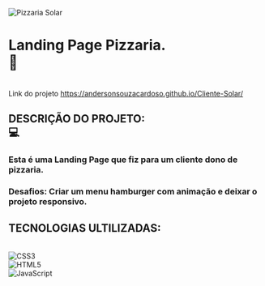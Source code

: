 ![Pizzaria Solar](https://github.com/andersonsouzacardoso/Cliente-Solar/assets/108300046/c6f3ab66-48ee-4b39-9516-0d06b9393fa4)
# Landing Page Pizzaria. <br>:pizza:
<br>  Link do projeto https://andersonsouzacardoso.github.io/Cliente-Solar/<br>
 ## DESCRIÇÃO DO PROJETO:<br>:computer:
### Esta é uma Landing Page que fiz para um cliente dono de pizzaria.<br>
### Desafios: Criar um menu hamburger com animação e deixar o projeto responsivo.<br>

 ## TECNOLOGIAS ULTILIZADAS:<br>

<br>![CSS3](https://img.shields.io/badge/css3-%231572B6.svg?style=for-the-badge&logo=css3&logoColor=white)<br/>
![HTML5](https://img.shields.io/badge/html5-%23E34F26.svg?style=for-the-badge&logo=html5&logoColor=white)<br/>
![JavaScript](https://img.shields.io/badge/javascript-%23323330.svg?style=for-the-badge&logo=javascript&logoColor=%23F7DF1E)<br>
